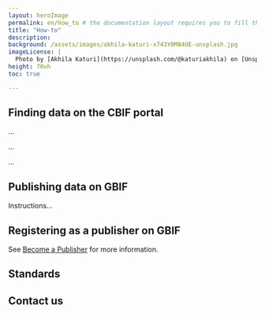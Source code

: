 ```yaml
---
layout: heroImage
permalink: en/how_to # the documentation layout requires you to fill the permalink for it to be highlighted in the side navigation
title: "How-to"
description:
background: /assets/images/akhila-katuri-x743Y0M84UE-unsplash.jpg
imageLicense: |
  Photo by [Akhila Katuri](https://unsplash.com/@katuriakhila) on [Unsplash](https://unsplash.com)
height: 70vh
toc: true

---
```

## Finding data on the CBIF portal

...

...

...

## Publishing data on GBIF
Instructions... 

## Registering as a publisher on GBIF 

See [Become a Publisher]("https://www.gbif.org/become-a-publisher") for more information.

## Standards

## Contact us